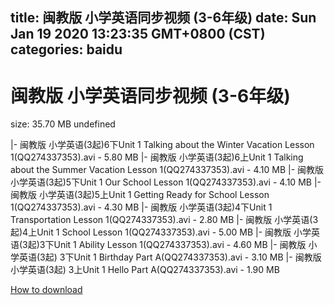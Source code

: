 
title: 闽教版 小学英语同步视频 (3-6年级)
date: Sun Jan 19 2020 13:23:35 GMT+0800 (CST)    
categories: baidu
---

# 闽教版 小学英语同步视频 (3-6年级)
size: 35.70 MB
 undefined
 
|- 闽教版 小学英语(3起)6下Unit 1 Talking about the Winter Vacation Lesson 1(QQ274337353).avi - 5.80 MB
|- 闽教版 小学英语(3起)6上Unit 1 Talking about the Summer Vacation Lesson 1(QQ274337353).avi - 4.10 MB
|- 闽教版 小学英语(3起)5下Unit 1 Our School Lesson 1(QQ274337353).avi - 4.10 MB
|- 闽教版 小学英语(3起)5上Unit 1 Getting Ready for School Lesson 1(QQ274337353).avi - 4.30 MB
|- 闽教版 小学英语(3起)4下Unit 1 Transportation Lesson 1(QQ274337353).avi - 2.80 MB
|- 闽教版 小学英语(3起)4上Unit 1 School Lesson 1(QQ274337353).avi - 5.00 MB
|- 闽教版 小学英语(3起)3下Unit 1 Ability Lesson 1(QQ274337353).avi - 4.60 MB
|- 闽教版 小学英语(3起) 3下Unit 1 Birthday Part A(QQ274337353).avi - 3.10 MB
|- 闽教版 小学英语(3起) 3上Unit 1 Hello Part A(QQ274337353).avi - 1.90 MB

[How to download](https://bpcam.bemobtrk.com/go/2ceec3aa-1ca2-46d6-b9ff-aaa5c184517c?jno=317)